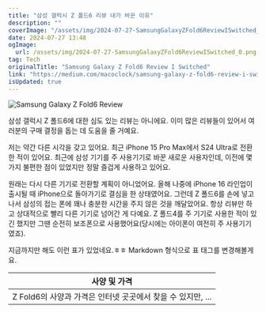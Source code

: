 ```yaml
---
title: "삼성 갤럭시 Z 폴드6 리뷰 내가 바꾼 이유"
description: ""
coverImage: "/assets/img/2024-07-27-SamsungGalaxyZFold6ReviewISwitched_0.png"
date: 2024-07-27 13:48
ogImage:
  url: /assets/img/2024-07-27-SamsungGalaxyZFold6ReviewISwitched_0.png
tag: Tech
originalTitle: "Samsung Galaxy Z Fold6 Review I Switched"
link: "https://medium.com/macoclock/samsung-galaxy-z-fold6-review-i-switched-e8580209972d"
isUpdated: true
---
```


![Samsung Galaxy Z Fold6 Review](/assets/img/2024-07-27-SamsungGalaxyZFold6ReviewISwitched_0.png)

삼성 갤럭시 Z 폴드6에 대한 심도 있는 리뷰는 아니에요. 이미 많은 리뷰들이 있어서 여러분의 구매 결정을 돕는 데 도움을 줄 거예요.

저는 약간 다른 시각을 갖고 있어요. 최근 iPhone 15 Pro Max에서 S24 Ultra로 전환한 적이 있어요. 최근에 삼성 기기를 주 사용기기로 바꾼 새로운 사용자인데, 이전에 몇 가지 불편한 점이 있었지만 정말 즐겁게 사용하고 있어요.

원래는 다시 다른 기기로 전환할 계획이 아니었어요. 올해 나중에 iPhone 16 라인업이 출시될 때 iPhone으로 돌아가기로 결심을 한 상태였어요. 그런데 Z 폴드6를 손에 넣고 나서 삼성의 접는 폰에 꽤나 충분한 시간을 주지 않은 것을 깨달았어요. 항상 리뷰만 하고 상대적으로 빨리 다른 기기로 넘어간 게 다예요. Z 폴드4를 주 기기로 사용한 적이 있긴 했지만 그땐 순전히 보조폰으로 사용했어요(당시에는 아이폰이 여전히 주 사용기기였죠).

<div class="content-ad"></div>

지금까지만 해도 이런 표가 있었네요.ㅎㅎ Markdown 형식으로 표 태그를 변경해볼게요.

| 사양 및 가격                                                |
| ----------------------------------------------------------- |
| Z Fold6의 사양과 가격은 인터넷 곳곳에서 찾을 수 있지만, ... |
